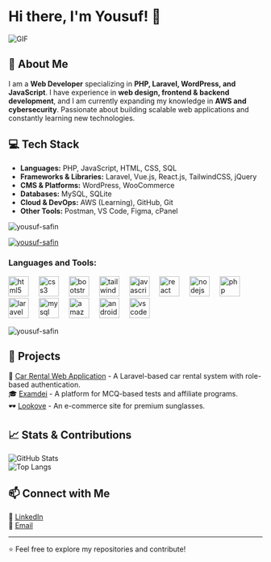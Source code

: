 # Hi there, I'm Yousuf! 👋

![GIF](https://user-images.githubusercontent.com/74038190/213910845-af37a709-8995-40d6-be59-724526e3c3d7.gif)

## 🚀 About Me

I am a **Web Developer** specializing in **PHP, Laravel, WordPress, and JavaScript**. I have experience in **web design, frontend & backend development**, and I am currently expanding my knowledge in **AWS and cybersecurity**. Passionate about building scalable web applications and constantly learning new technologies.

## 💻 Tech Stack

- **Languages:** PHP, JavaScript, HTML, CSS, SQL
- **Frameworks & Libraries:** Laravel, Vue.js, React.js, TailwindCSS, jQuery
- **CMS & Platforms:** WordPress, WooCommerce
- **Databases:** MySQL, SQLite
- **Cloud & DevOps:** AWS (Learning), GitHub, Git
- **Other Tools:** Postman, VS Code, Figma, cPanel

<p align="left"> <img src="https://komarev.com/ghpvc/?username=yousuf-safin&label=Profile%20views&color=0e75b6&style=flat" alt="yousuf-safin" /> </p>

<p align="left"> <a href="https://github.com/ryo-ma/github-profile-trophy"><img src="https://github-profile-trophy.vercel.app/?username=yousuf-safin" alt="yousuf-safin" /></a> </p>

<p align="left">
</p>

<h3 align="left">Languages and Tools:</h3>
<div align="left">
  <img src="https://cdn.jsdelivr.net/gh/devicons/devicon/icons/html5/html5-original.svg" height="40" alt="html5 logo"  />
  <img width="12" />
  <img src="https://cdn.jsdelivr.net/gh/devicons/devicon/icons/css3/css3-original.svg" height="40" alt="css3 logo"  />
  <img width="12" />
  <img src="https://cdn.jsdelivr.net/gh/devicons/devicon/icons/bootstrap/bootstrap-original.svg" height="40" alt="bootstrap logo"  />
  <img width="12" />
  <img src="https://cdn.jsdelivr.net/gh/devicons/devicon/icons/tailwindcss/tailwindcss-original-wordmark.svg" height="40" alt="tailwindcss logo"  />
  <img width="12" />
  <img src="https://cdn.jsdelivr.net/gh/devicons/devicon/icons/javascript/javascript-original.svg" height="40" alt="javascript logo"  />
  <img width="12" />
  <img src="https://cdn.jsdelivr.net/gh/devicons/devicon/icons/react/react-original.svg" height="40" alt="react logo"  />
  <img width="12" />
  <img src="https://cdn.jsdelivr.net/gh/devicons/devicon/icons/nodejs/nodejs-original.svg" height="40" alt="nodejs logo"  />
  <img width="12" />
  <img src="https://cdn.jsdelivr.net/gh/devicons/devicon/icons/php/php-original.svg" height="40" alt="php logo"  />
  <img width="12" />
  <img src="https://cdn.jsdelivr.net/gh/devicons/devicon/icons/laravel/laravel-original.svg" height="40" alt="laravel logo"  />
  <img width="12" />
  <img src="https://cdn.jsdelivr.net/gh/devicons/devicon/icons/mysql/mysql-original.svg" height="40" alt="mysql logo"  />
  <img width="12" />
  <img src="https://cdn.jsdelivr.net/gh/devicons/devicon/icons/amazonwebservices/amazonwebservices-line-wordmark.svg" height="40" alt="amazonwebservices logo"  />
  <img width="12" />
  <img src="https://cdn.jsdelivr.net/gh/devicons/devicon/icons/androidstudio/androidstudio-original.svg" height="40" alt="androidstudio logo"  />
  <img width="12" />
  <img src="https://cdn.jsdelivr.net/gh/devicons/devicon/icons/vscode/vscode-original.svg" height="40" alt="vscode logo"  />
</div>

<p><img align="center" src="https://github-readme-stats.vercel.app/api/top-langs?username=yousuf-safin&show_icons=true&locale=en&layout=compact" alt="yousuf-safin" /></p>


## 📌 Projects

🚗 [Car Rental Web Application](https://github.com/yousuf-safin/Car_Rental_Final_Project) - A Laravel-based car rental system with role-based authentication.  
🎓 [Examdei](https://examdei.com) - A platform for MCQ-based tests and affiliate programs.  
🕶️ [Lookove](https://lookove.com) - An e-commerce site for premium sunglasses.  

## 📈 Stats & Contributions

![GitHub Stats](https://github-readme-stats.vercel.app/api?username=yousuf-safin&show_icons=true&theme=radical)  
![Top Langs](https://github-readme-stats.vercel.app/api/top-langs/?username=yousuf-safin&layout=compact&theme=radical)

## 📫 Connect with Me

🔗 [LinkedIn](https://linkedin.com/in/yousufsafin)  
📧 [Email](mailto:yousufalisafin@gmail.com)  

---
⭐️ Feel free to explore my repositories and contribute!


